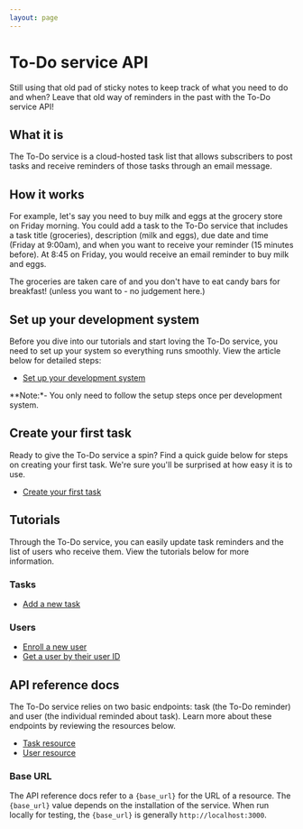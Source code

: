 ```yaml
---
layout: page
---
```


# To-Do service API

Still using that old pad of sticky notes to keep track of what you need to do and when? Leave that old way of reminders in the past with the To-Do service API!

## What it is

The To-Do service is a cloud-hosted task list that allows
subscribers to post tasks and receive reminders of those tasks through an email message.

## How it works

For example, let's say you need to buy milk and eggs at the grocery store on Friday morning. You could add a task to the To-Do service that includes a task title (groceries), description (milk and eggs), due date and time (Friday at 9:00am), and when you want to receive your reminder (15 minutes before). At 8:45 on Friday, you would receive an email reminder to buy milk and eggs.

The groceries are taken care of and you don't have to eat candy bars for breakfast!
(unless you want to - no judgement here.)

## Set up your development system

Before you dive into our tutorials and start loving the To-Do service, you need to set up your system so everything runs smoothly. View the article below for detailed steps:

- [Set up your development system](before-you-start-a-tutorial.md)

**Note:*- You only need to follow the setup steps once per development system.

## Create your first task

Ready to give the To-Do service a spin? Find a quick guide below for steps on creating your first task.
We're sure you'll be surprised at how easy it is to use.

- [Create your first task](tutorials/create_first_task_CT.md)

## Tutorials

Through the To-Do service, you can easily update task reminders and the list
of users who receive them. View the tutorials below for more information.

### Tasks

- [Add a new task](tutorials/add-a-new-task.md)

### Users

- [Enroll a new user](tutorials/enroll-a-new-user.md)
- [Get a user by their user ID](api/users-get-user-by-id-CT.md)

## API reference docs

The To-Do service relies on two basic endpoints: task (the To-Do reminder)
and user (the individual reminded about task). Learn more about these endpoints by reviewing the resources below.

- [Task resource](api/task.md)
- [User resource](api/user.md)

### Base URL

The API reference docs refer to a `{base_url}` for the URL of a resource.
The `{base_url}` value depends on the installation of the service. When run locally for testing, the `{base_url}` is
generally `http://localhost:3000`.
